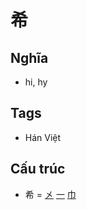 # 希

## Nghĩa
* hi, hy

## Tags
* Hán Việt

## Cấu trúc
* 希 = [㐅](㐅.md) [一](一.md) [巾](巾.md)

<script>window.HANZI_FIELD='希';</script>